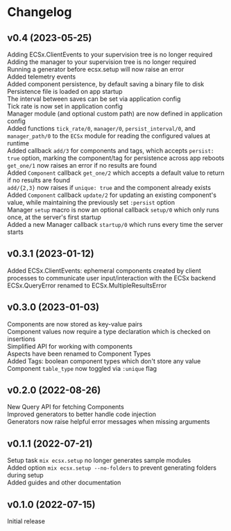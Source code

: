 # Changelog

## v0.4 (2023-05-25)

Adding ECSx.ClientEvents to your supervision tree is no longer required  
Adding the manager to your supervision tree is no longer required  
Running a generator before ecsx.setup will now raise an error   
Added telemetry events  
Added component persistence, by default saving a binary file to disk  
Persistence file is loaded on app startup  
The interval between saves can be set via application config  
Tick rate is now set in application config  
Manager module (and optional custom path) are now defined in application config  
Added functions `tick_rate/0`, `manager/0`, `persist_interval/0`, and `manager_path/0` to the `ECSx` module for reading the configured values at runtime  
Added callback `add/3` for components and tags, which accepts `persist: true` option, marking the component/tag for persistence across app reboots  
`get_one/1` now raises an error if no results are found  
Added `Component` callback `get_one/2` which accepts a default value to return if no results are found  
`add/{2,3}` now raises if `unique: true` and the component already exists  
Added `Component` callback `update/2` for updating an existing component's value, while maintaining the previously set `:persist` option  
Manager `setup` macro is now an optional callback `setup/0` which only runs once, at the server's first startup  
Added a new Manager callback `startup/0` which runs every time the server starts  

## v0.3.1 (2023-01-12)

Added ECSx.ClientEvents: ephemeral components created by client processes to communicate user input/interaction with the ECSx backend  
ECSx.QueryError renamed to ECSx.MultipleResultsError  

## v0.3.0 (2023-01-03)

Components are now stored as key-value pairs  
Component values now require a type declaration which is checked on insertions  
Simplified API for working with components  
Aspects have been renamed to Component Types  
Added Tags: boolean component types which don't store any value  
Component `table_type` now toggled via `:unique` flag  

## v0.2.0 (2022-08-26)

New Query API for fetching Components  
Improved generators to better handle code injection  
Generators now raise helpful error messages when missing arguments  

## v0.1.1 (2022-07-21)

Setup task `mix ecsx.setup` no longer generates sample modules  
Added option `mix ecsx.setup --no-folders` to prevent generating folders during setup  
Added guides and other documentation  

## v0.1.0 (2022-07-15)

Initial release  
